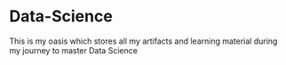 # Data-Science
This is my oasis which stores all my artifacts and learning material during my journey to master Data Science 
